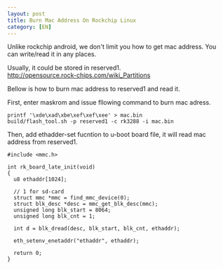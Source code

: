 ```yaml
---
layout: post
title: Burn Mac Address On Rockchip Linux
category: [EN]
---
```


Unlike rockchip android, we don't limit you how to get mac address. You can write/read it in any places. 

Usually, it could be stored in reserved1.  
http://opensource.rock-chips.com/wiki_Partitions

Bellow is how to burn mac address to reserved1 and read it.

First, enter maskrom and issue fllowing command to burn mac adress.

    printf '\xde\xad\xbe\xef\xef\xee' > mac.bin
    build/flash_tool.sh -p reserved1 -c rk3288 -i mac.bin

Then, add ethadder-set fucntion to u-boot board file, it will read mac address from reserved1.

    #include <mmc.h>

    int rk_board_late_init(void)
    {
      u8 ethaddr[1024];

      // 1 for sd-card
      struct mmc *mmc = find_mmc_device(0);
      struct blk_desc *desc = mmc_get_blk_desc(mmc);
      unsigned long blk_start = 8064;
      unsigned long blk_cnt = 1;

      int d = blk_dread(desc, blk_start, blk_cnt, ethaddr);

      eth_setenv_enetaddr("ethaddr", ethaddr);

      return 0;
    }
  
